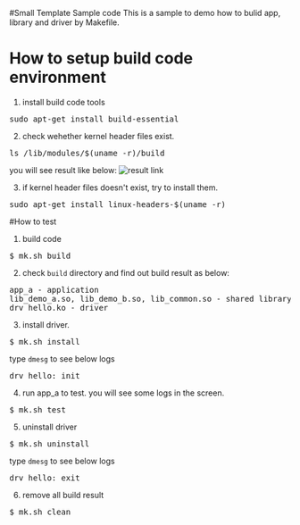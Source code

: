 #Small Template Sample code
This is a sample to demo how to bulid app, library and driver by Makefile.

# How to setup build code environment
1. install build code tools
<pre>
sudo apt-get install build-essential
</pre>
2. check wehether kernel header files exist.
<pre>
ls /lib/modules/$(uname -r)/build
</pre>
you will see result like below:
![result link](http://139.162.35.49/image/Linux-Programming/small_template_20160414.png)

3. if kernel header files doesn't exist, try to install them.
<pre>
sudo apt-get install linux-headers-$(uname -r)
</pre>

#How to test
1. build code
<pre>$ mk.sh build</pre>

2. check `build` directory and find out build result as below: 
<pre>
app_a - application
lib_demo_a.so, lib_demo_b.so, lib_common.so - shared library
drv_hello.ko - driver
</pre>

3. install driver.
<pre>$ mk.sh install</pre>
type `dmesg` to see below logs
<pre>
drv_hello: init
</pre>

4. run app_a to test. you will see some logs in the screen.
<pre>$ mk.sh test </pre>


5. uninstall driver
<pre>$ mk.sh uninstall</pre>
type `dmesg` to see below logs
<pre>
drv_hello: exit
</pre>

6. remove all build result
<pre>$ mk.sh clean</pre> 



